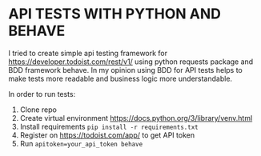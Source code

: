 # API TESTS WITH PYTHON AND BEHAVE

I tried to create simple api testing framework for https://developer.todoist.com/rest/v1/ using python requests package and BDD framework behave.
In my opinion using BDD for API tests helps to make tests more readable and business logic more understandable.

In order to run tests:
1. Clone repo
2. Create virtual environment https://docs.python.org/3/library/venv.html
3. Install requirements `pip install -r requirements.txt`
4. Register on https://todoist.com/app/ to get API token
5. Run `apitoken=your_api_token behave`
